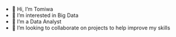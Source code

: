 - 👋 Hi, I’m Tomiwa
- 👀 I’m interested in Big Data
- 🌱 I’m a Data Analyst
- 💞️ I’m looking to collaborate on projects to help improve my skills

<!---
Tomiwa125/Tomiwa125 is a ✨ special ✨ repository because its `README.md` (this file) appears on your GitHub profile.
You can click the Preview link to take a look at your changes.
--->
